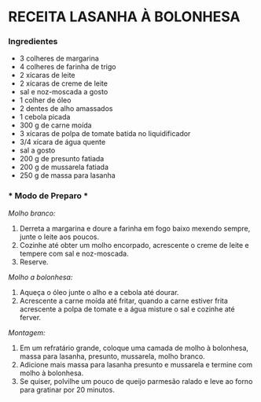 # RECEITA LASANHA À BOLONHESA #

###  Ingredientes  ### 

- 3 colheres de margarina
- 4 colheres de farinha de trigo
- 2 xícaras de leite
- 2 xícaras de creme de leite
- sal e noz-moscada a gosto
- 1 colher de óleo
- 2 dentes de alho amassados
- 1 cebola picada
- 300 g de carne moída
- 3 xícaras de polpa de tomate batida no liquidificador
- 3/4 xícara de água quente
- sal a gosto
- 200 g de presunto fatiada
- 200 g de mussarela fatiada
- 250 g de massa para lasanha

### * Modo de Preparo * ##

_Molho branco:_

1. Derreta a margarina e doure a farinha em fogo baixo mexendo sempre, junte o leite aos poucos.
2. Cozinhe até obter um molho encorpado, acrescente o creme de leite e tempere com sal e noz-moscada.
3. Reserve.

_Molho a bolonhesa:_

1. Aqueça o óleo junte o alho e a cebola até dourar.
2. Acrescente a carne moída até fritar, quando a carne estiver frita acrescente a polpa de tomate e a água misture o sal e cozinhe até ferver.

_Montagem:_

1. Em um refratário grande, coloque uma camada de molho à bolonhesa, massa para lasanha, presunto, mussarela, molho branco.
3. Adicione mais massa para lasanha presunto e mussarela e termine com molho à bolonhesa.
4. Se quiser, polvilhe um pouco de queijo parmesão ralado e leve ao forno para gratinar por 20 minutos.
